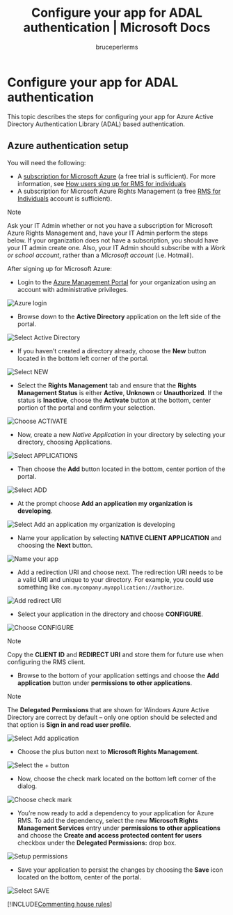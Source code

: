﻿---
# required metadata

title: Configure your app for ADAL authentication | Microsoft Docs
description: Steps for configuring Azure Information Protection app to use Azure ADAL based authentication
keywords: authentication, RMS, ADAL, Informatin Protection,
author: bruceperlerms
ms.author: bruceper
manager: mbaldwin
ms.date: 01/23/2017
ms.topic: article
ms.prod:
ms.service: information-protection
ms.technology: techgroup-identity
ms.assetid: f89f59b7-33d1-4ab3-bb64-1e9bda269935

# optional metadata

#ROBOTS:
audience: developer
#ms.devlang:
ms.reviewer: shubhamp
ms.suite: ems
#ms.tgt_pltfrm:
#ms.custom:

---

# Configure your app for ADAL authentication

This topic describes the steps for configuring your app for Azure Active Directory Authentication Library (ADAL) based authentication.

## Azure authentication setup

You will need the following:

- A [subscription for Microsoft Azure](https://azure.microsoft.com/en-us/) (a free trial is sufficient). For more information, see [How users sing up for RMS for individuals](../understand-explore/rms-for-individuals-user-sign-up.md)
- A subscription for Microsoft Azure Rights Management (a free [RMS for Individuals](https://technet.microsoft.com/en-us/library/dn592127.aspx) account is sufficient).

> [!NOTE]
> Ask your IT Admin whether or not you have a subscription for Microsoft Azure Rights Management and, have your IT Admin perform the steps below. If your organization does not have a subscription, you should have your IT admin create one. Also, your IT Admin should subscribe with a *Work or school account*, rather than a *Microsoft account* (i.e. Hotmail).

After signing up for Microsoft Azure:

- Login to the [Azure Management Portal](https://manage.windowsazure.com) for your organization using an account with administrative privileges.

![Azure login](../media/AzurePortalLogin.png)

- Browse down to the **Active Directory** application on the left side of the portal.

![Select Active Directory](../media/AzureADPick.png)

- If you haven’t created a directory already, choose the **New** button located in the bottom left corner of the portal.

![Select NEW](../media/AzureNewBtn.png)

- Select the **Rights Management** tab and ensure that the **Rights Management Status** is either **Active**, **Unknown** or **Unauthorized**. If the status is **Inactive**, choose the **Activate** button at the bottom, center portion of the portal and confirm your selection.

![Choose ACTIVATE](../media/RMTab.png)

- Now, create a new *Native Application* in your directory by selecting your directory, choosing Applications.

![Select APPLICATIONS](../media/CreateNativeApp.png)

- Then choose the **Add** button located in the bottom, center portion of the portal.

![Select ADD](../media/AddAppBtn.png)

- At the prompt choose **Add an application my organization is developing**.

![Select Add an application my organization is developing](../media/AddAnAppPick.png)

- Name your application by selecting **NATIVE CLIENT APPLICATION** and choosing the **Next** button.

![Name your app](../media/TellUsInput.png)

- Add a redirection URI and choose next.
  The redirection URI needs to be a valid URI and unique to your directory. For example, you could use something like `com.mycompany.myapplication://authorize`.

![Add redirect URI](../media/RedirectURI.png)

- Select your application in the directory and choose **CONFIGURE**.

![Choose CONFIGURE](../media/ConfigYourApp.png)

>[!NOTE]
> Copy the **CLIENT ID** and **REDIRECT URI** and store them for future use when configuring the RMS client.

- Browse to the bottom of your application settings and choose the **Add application** button under **permissions to other applications**.

>[!NOTE]
> The **Delegated Permissions** that are shown for Windows Azure Active Directory are correct by default – only one option should be selected and that option is **Sign in and read user profile**.

![Select Add application](../media/PermissionsToOtherBtn.png)

- Choose the plus button next to **Microsoft Rights Management**.

![Select the + button](../media/ChoosePlusBtn.png)

- Now, choose the check mark located on the bottom left corner of the dialog.

![Choose check mark](../media/choosecheck01.png)

- You’re now ready to add a dependency to your application for Azure RMS. To add the dependency, select the new **Microsoft Rights Management Services** entry under **permissions to other applications** and choose the **Create and access protected content for users** checkbox under the **Delegated Permissions:** drop box.

![Setup permissions](../media/AddDependency.png)

- Save your application to persist the changes by choosing the **Save** icon located on the bottom, center of the portal.

![Select SAVE](../media/SaveApplication.png)

[!INCLUDE[Commenting house rules](../includes/houserules.md)]